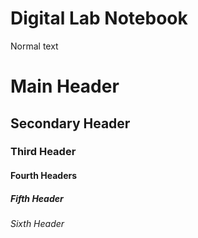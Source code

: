 # Digital Lab Notebook

Normal text 

# Main Header 

## Secondary Header

### Third Header

#### Fourth Headers

##### Fifth Header

###### Sixth Header

